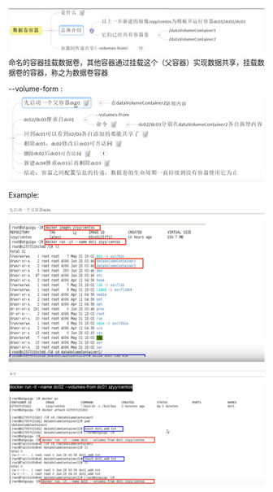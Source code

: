![](/assets/volume-container.png)命名的容器挂载数据卷，其他容器通过挂载这个（父容器）实现数据共享，挂载数据卷的容器，称之为数据卷容器



--volume-form :![](/assets/volume-from.png)

Example:

![](/assets/volume-from1.png)

![](/assets/volume-from2.png)



